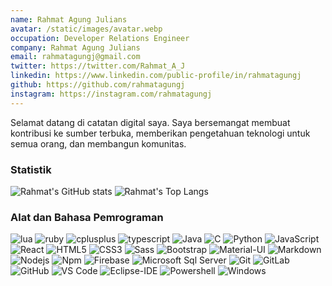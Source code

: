 ```yaml
---
name: Rahmat Agung Julians
avatar: /static/images/avatar.webp
occupation: Developer Relations Engineer
company: Rahmat Agung Julians
email: rahmatagungj@gmail.com
twitter: https://twitter.com/Rahmat_A_J
linkedin: https://www.linkedin.com/public-profile/in/rahmatagungj
github: https://github.com/rahmatagungj
instagram: https://instagram.com/rahmatagungj
---
```


Selamat datang di catatan digital saya. Saya bersemangat membuat kontribusi ke sumber terbuka, memberikan pengetahuan teknologi untuk semua orang, dan membangun komunitas.

### Statistik

![Rahmat's GitHub stats](https://github-readme-stats.vercel.app/api?username=rahmatagungj&show_icons=true&theme=default)
![Rahmat's Top Langs](https://github-readme-stats.vercel.app/api/top-langs/?username=anuraghazra&exclude_repo=Slims9-Kuningan&layout=compact&theme=default)

### Alat dan Bahasa Pemrograman

<div className="flex flex-row flex-wrap">
<img src="https://img.shields.io/badge/Lua-2C2D72?style=for-the-badge&logo=lua&logoColor=white" alt="lua"  className="language-badge h-6" loading="lazy"/>
<img src="https://img.shields.io/badge/Ruby-CC342D?style=for-the-badge&logo=ruby&logoColor=white" alt="ruby"  className="language-badge h-6" loading="lazy"/>
<img src="https://img.shields.io/badge/C%2B%2B-00599C?style=for-the-badge&logo=c%2B%2B&logoColor=ffffff" alt="cplusplus"  className="language-badge h-6" loading="lazy"/>
<img src="https://img.shields.io/badge/TypeScript-007ACC?style=for-the-badge&logo=typescript&logoColor=ffffff" alt="typescript"  className="language-badge h-6" loading="lazy"/>
<img src="https://img.shields.io/badge/-Java-5B4638?style=flat-square&amp;logo=java&amp;logoColor=ffffff" alt="Java"  className="language-badge h-6" loading="lazy"/>
<img src="https://img.shields.io/badge/-C-A8B9CC?style=flat-square&amp;logo=c&amp;logoColor=ffffff" alt="C"  className="language-badge h-6" loading="lazy"/>
<img src="https://img.shields.io/badge/-Python-3776AB?style=flat-square&amp;logo=python&amp;logoColor=ffffff" alt="Python" className="language-badge h-6" loading="lazy"/>
<img src="https://img.shields.io/badge/-JavaScript-%23F7DF1C?style=flat-square&amp;logo=javascript&amp;logoColor=000000&amp;labelColor=%23F7DF1C&amp;color=%23FFCE5A" alt="JavaScript" className="language-badge h-6" loading="lazy"/>
<img src="https://img.shields.io/badge/-React-61DAFB?style=flat-square&amp;logo=react&amp;logoColor=ffffff" alt="React" className="language-badge h-6" loading="lazy"/>
<img src="https://img.shields.io/badge/-HTML5-%23E44D27?style=flat-square&amp;logo=html5&amp;logoColor=ffffff" alt="HTML5" className="language-badge h-6" loading="lazy"/>
<img src="https://img.shields.io/badge/-CSS3-%231572B6?style=flat-square&amp;logo=css3" alt="CSS3" className="language-badge h-6" loading="lazy"/>
<img src="https://img.shields.io/badge/-Sass-%23CC6699?style=flat-square&amp;logo=sass&amp;logoColor=ffffff" alt="Sass" className="language-badge h-6" loading="lazy"/>
<img src="https://img.shields.io/badge/-Bootstrap-563D7C?style=flat-square&amp;logo=Bootstrap" alt="Bootstrap" className="language-badge h-6" loading="lazy"/>
<img src="https://img.shields.io/badge/-Material%E2%80%93UI-0081CB?style=flat-square&amp;logo=material-ui" alt="Material-UI" className="language-badge h-6" loading="lazy"/>
<img src="https://img.shields.io/badge/-Markdown-000000?style=flat-square&amp;logo=markdown" alt="Markdown" className="language-badge h-6" loading="lazy"/>
<img src="https://img.shields.io/badge/-Nodejs-339933?style=flat-square&amp;logo=Node.js&amp;logoColor=ffffff" alt="Nodejs" className="language-badge h-6" loading="lazy"/>
<img src="https://img.shields.io/badge/-npm-CB3837?style=flat-square&amp;logo=npm" alt="Npm" className="language-badge h-6" loading="lazy"/>
<img src="https://img.shields.io/badge/-Firebase-FFCA28?style=flat-square&amp;logo=firebase&amp;logoColor=ffffff" alt="Firebase" className="language-badge h-6" loading="lazy"/>
<img src="https://img.shields.io/badge/-Sql%20Server-CC2927?style=flat-square&amp;logo=microsoft-sql-server&amp;logoColor=ffffff" alt="Microsoft Sql Server" className="language-badge h-6" loading="lazy"/>
<img src="https://img.shields.io/badge/-Git-%23F05032?style=flat-square&amp;logo=git&amp;logoColor=%23ffffff" alt="Git" className="language-badge h-6" loading="lazy"/>
<img src="https://img.shields.io/badge/-GitLab-FCA121?style=flat-square&amp;logo=gitlab" alt="GitLab" className="language-badge h-6" loading="lazy"/>
<img src="https://img.shields.io/badge/-GitHub-181717?style=flat-square&amp;logo=github" alt="GitHub" className="language-badge h-6" loading="lazy"/>
<img src="https://img.shields.io/badge/-VS%20Code-007ACC?style=flat-square&amp;logo=visual-studio-code&amp;logoColor=ffffff" alt="VS Code" className="language-badge h-6" loading="lazy"/>
<img src="https://img.shields.io/badge/-Eclipse-2C2255?style=flat-square&amp;logo=eclipse&amp;logoColor=ffffff" alt="Eclipse-IDE" className="language-badge h-6" loading="lazy"/>
<img src="https://img.shields.io/badge/-Powershell-5391FE?style=flat-square&amp;logo=powershell&amp;logoColor=ffffff" alt="Powershell" className="language-badge h-6" loading="lazy"/>
<img src="https://img.shields.io/badge/-Windows-0078D6?style=flat-square&amp;logo=windows&amp;logoColor=ffffff" alt="Windows" className="language-badge h-6" loading="lazy"/>
</div>
